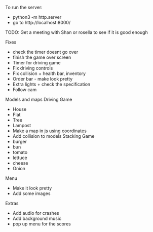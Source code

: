 To run the server:
- python3 -m http.server
- go to http://localhost:8000/


TODO: 
Get a meeting with Shan or rosella to see if it is good enough 

Fixes
- check the timer doesnt go over 
- finish the game over screen 
- Timer for driving game
- Fix driving controls 
- Fix collision + health bar, inventory
- Order bar - make look pretty
- Extra lights + check the specification
- Follow cam

Models and maps 
Driving Game
- House 
- Flat
- Tree
- Lampost
- Make a map in js using coordinates 
- Add collision to models
Stacking Game
- burger
- bun 
- tomato
- lettuce
- cheese
- Onion 

Menu
- Make it look pretty 
- Add some images

Extras
- Add audio for crashes 
- Add background music
- pop up menu for the scores
